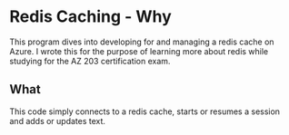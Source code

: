 # Redis Caching - Why

This program dives into developing for and managing a redis cache on Azure. I wrote this for the purpose of learning more about redis while studying for the AZ 203 certification exam.

## What

This code simply connects to a redis cache, starts or resumes a session and adds or updates text.